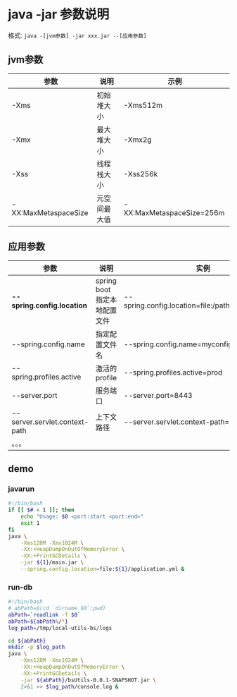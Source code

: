 # java -jar 参数说明

格式: `java -[jvm参数] -jar xxx.jar --[应用参数]`

## jvm参数

| 参数                 | 说明         | 示例                      |
| -------------------- | ------------ | ------------------------- |
| -Xms                 | 初始堆大小   | -Xms512m                  |
| -Xmx                 | 最大堆大小   | -Xmx2g                    |
| -Xss                 | 线程栈大小   | -Xss256k                  |
| -XX:MaxMetaspaceSize | 元空间最大值 | -XX:MaxMetaspaceSize=256m |

## 应用参数

| 参数                          | 说明                        | 实例                                                |
| ----------------------------- | --------------------------- | --------------------------------------------------- |
| **--spring.config.location**  | spring boot指定本地配置文件 | --spring.config.location=file:/path/application.yml |
| --spring.config.name          | 指定配置文件名              | --spring.config.name=myconfig                       |
| --spring.profiles.active      | 激活的 profile              | --spring.profiles.active=prod                       |
| --server.port                 | 服务端口                    | --server.port=8443                                  |
| --server.servlet.context-path | 上下文路径                  | --server.servlet.context-path=/api                  |
| 。。。                        |                             |                                                     |

## demo

### javarun

```bash
#!/bin/bash
if [[ $# < 1 ]]; then
    echo "Usage: $0 <port:start <port:end>"
    exit 1
fi
java \
    -Xms128M -Xmx1024M \
    -XX:+HeapDumpOnOutOfMemoryError \
    -XX:+PrintGCDetails \
    -jar ${1}/main.jar \
    --spring.config.location=file:${1}/application.yml &
```

### run-db

```bash
#!/bin/bash
# abPath=$(cd `dirname $0`;pwd)
abPath=`readlink -f $0`
abPath=${abPath%/*}
log_path=/tmp/local-utils-bs/logs

cd ${abPath}
mkdir -p $log_path
java \
	-Xms128M -Xmx1024M \
	-XX:+HeapDumpOnOutOfMemoryError \
	-XX:+PrintGCDetails \
	-jar ${abPath}/bsUtils-0.0.1-SNAPSHOT.jar \
	2>&1 >> $log_path/console.log &
```
